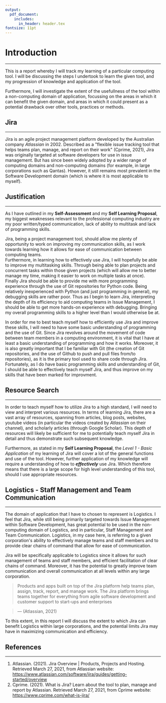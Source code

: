 ```yaml
---
output:
  pdf_document:
    includes:
      in_header: header.tex
fontsize: 11pt
---
```

# Introduction  
***
This is a report whereby I will track my learning of a particular computing tool. I will be discussing the steps I undertook to learn the given tool, and my progression of knowledge and application of the tool.

Furthermore, I will investigate the extent of the usefullness of the tool within a non-computing domain of application, focussing on the areas in which it can benefit the given domain, and areas in which it could present as a potential drawback over other tools, practices or methods.

## Jira  
***
Jira is an agile project management platform developed by the Australian company *Atlassian* in 2002. Described as a "flexible issue tracking tool that helps teams plan, manage, and report on their work" (Cprime, 2021), Jira was originally targeted at software developers for use in issue management. But has since been widely adopted by a wider range of computing domains and non-computing domains (for example, in large corporations such as Qantas). However, it still remains most prevalent in the Software Development domain (which is where it is most applicable to myself).

## Justification  
***
As I have outlined in my **Self-Assessment** and my **Self Learning Proposal**, my biggest weaknesses relevant to the professional computing industry are my poor written/typed communication, lack of ability to multitask and lack of programming skills. 

Jira, being a project management tool, should allow me plenty of opportunity to work on improving my communication skills, as I work towards learning how it allows for ease of communication between computing teams.   
Furthermore, in learning how to effectively use Jira, I will hopefully be able to improve my multitasking skills. Through being able to plan projects and concurrent tasks within those given projects (which will allow me to better manage my time, making it easier to work on multiple tasks at once).  
Finally Jira should be able to provide me with more programming experience through the use of Git repositories for Python code. Being relatively inexperienced with Python (and just programming in general), my debugging skills are rather poor. Thus as I begin to learn Jira, interpreting the depth of its efficiency to aid computing teams in Issue Management, I should be able to get more hands-on experience with debugging. Bringing my overall programming skills to a higher level than I would otherwise be at.  

In order for me to best teach myself how to efficiently use Jira and improve these skills, I will need to have some basic understanding of programming and the use of Git. Since Jira revolves around the movement of code between team members in a computing environment, it is vital that I have at least a basic understanding of programming and how it works. Moreover, it is also greatly important that I be familiar with Git (the creation of Git repositories, and the use of Github to push and pull files from/to repositories), as it is the primary tool used to share code through Jira.   
Fortunately, as I do have basic programming skills and understanding of Git, I should be able to effectively teach myself Jira, and thus improve on my skills that have been marked for improvment.

## Resource Search  
***
In order to teach myself how to utilize Jira to a high standard, I will need to view and interpret various resources. In terms of learning Jira, there are a vast array of resources, spanning from articles, blog posts, websites, youtube videos (in particular the videos created by *Atlassian* on their channel), and scholarly articles (through Google Scholar). This depth of resources will likely be sufficient for me to potentially teach myself Jira in detail and thus demonstrate such subsequent knowledge.

Furthermore, as stated in my **Self Learning Proposal**, the *Level 1 - Basic Application* of my learning of Jira will cover a lot of the general functions and use of the tool. However, further application of my knowledge will require a understanding of how to ***effectively*** use Jira. Which therefore means that there is a large scope for high level understanding of this tool, should I use appropriate resources.

## Logistics - Staff Management and Team Communication
***
The domain of application that I have to chosen to represent is Logistics. I feel that Jira, while still being primarily targeted towards Issue Management within Software Development, has great potential to be used in the non-computing domain of Logistics, and in particular, Staff Management and Team Communication. Logistics, in my case here, is referring to a given corporation's ability to effectively manage teams and staff members and to provide clear chains of command that allow for ease of communication. 

Jira will be specifically applicable to Logistics since it allows for such management of teams and staff members, and efficient facilitation of clear chains of command. Moreover, it has the potential to greatly improve team communication and overall communication at all levels within any large corporation.

> Products and apps built on top of the Jira platform help teams plan, assign, track, report, and manage work. The Jira platform brings teams together for everything from agile software development and customer support to start-ups and enterprises

>&mdash; (Atlassian, 2021)

To this extent, in this report I will discuss the extent to which Jira can benefit Logistics within large corporations, and the potential limits Jira may have in maximizing communication and efficiency.
 
## References  
***
1. Atlassian. (2021). Jira Overview | Products, Projects and Hosting. Retrieved March 27, 2021, from Atlassian website: https://www.atlassian.com/software/jira/guides/getting-started/overview  
2. Cprime. (2021). What is Jira? Learn about the tool to plan, manage and report by Atlassian. Retrieved March 27, 2021, from Cprime website: https://www.cprime.com/what-is-jira/